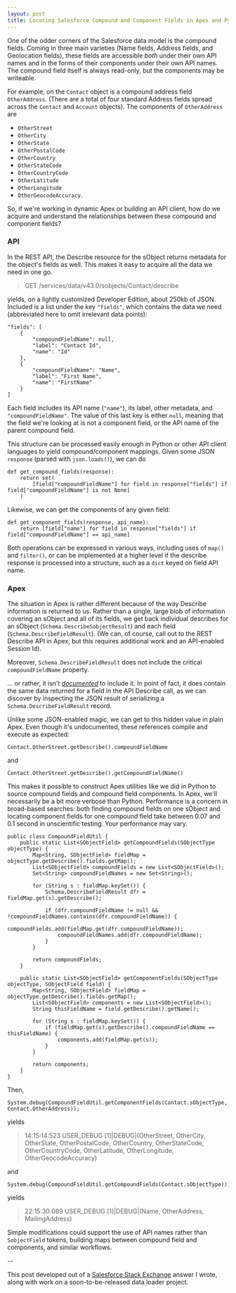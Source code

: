 ```yaml
---
layout: post
title: Locating Salesforce Compound and Component Fields in Apex and Python
---
```


One of the odder corners of the Salesforce data model is the compound fields. Coming in three main varieties (Name fields, Address fields, and Geolocation fields), these fields are accessible *both* under their own API names and in the forms of their components under their own API names. The compound field itself is always read-only, but the components may be writeable.

For example, on the `Contact` object is a compound address field `OtherAddress`. (There are a total of four standard Address fields spread across the `Contact` and `Account` objects). The components of `OtherAddress` are

 - `OtherStreet` 
 - `OtherCity`
 - `OtherState`
 - `OtherPostalCode`
 - `OtherCountry`
 - `OtherStateCode`
 - `OtherCountryCode`
 - `OtherLatitude`
 - `OtherLongitude`
 - `OtherGeocodeAccuracy`.

So, if we're working in dynamic Apex or building an API client, how do we acquire and understand the relationships between these compound and component fields?

### API

In the REST API, the Describe resource for the sObject returns metadata for the object's fields as well. This makes it easy to acquire all the data we need in one go.

> GET /services/data/v43.0/sobjects/Contact/describe

yields, on a lightly customized Developer Edition, about 250kb of JSON. Included is a list under the key `"fields"`, which contains the data we need (abbreviated here to omit irrelevant data points):

    "fields": [
        {
            "compoundFieldName": null,
            "label": "Contact Id",
            "name": "Id"
        },
        {
            "compoundFieldName": "Name",
            "label": "First Name",
            "name": "FirstName"
        }
    ]

Each field includes its API name (`"name"`), its label, other metadata, and `"compoundFieldName"`. The value of this last key is either `null`, meaning that the field we're looking at is not a component field, or the API name of the parent compound field.

This structure can be processed easily enough in Python or other API client languages to yield compound/component mappings. Given some JSON `response` (parsed with `json.loads()`), we can do

    def get_compound_fields(response):
        return set(
            [field["compoundFieldName"] for field in response["fields"] if field["compoundFieldName"] is not None]
        )

Likewise, we can get the components of any given field:

    def get_component_fields(response, api_name):
        return [field["name"] for field in response["fields"] if field["compoundFieldName"] == api_name]

Both operations can be expressed in various ways, including uses of `map()` and `filter()`, or can be implemented at a higher level if the describe response is processed into a structure, such as a `dict` keyed on field API name.

### Apex

The situation in Apex is rather different because of the way Describe information is returned to us. Rather than a single, large blob of information covering an sObject and all of its fields, we get back individual describes for an sObject (`Schema.DescribeSobjectResult`) and each field (`Schema.DescribeFieldResult`). (We can, of course, call out to the REST Describe API in Apex, but this requires additional work and an API-enabled Session Id).

Moreover, `Schema.DescribeFieldResult` does not include the critical `compoundFieldName` property.

... or rather, it isn't [*documented*](https://developer.salesforce.com/docs/atlas.en-us.apexcode.meta/apexcode/apex_methods_system_fields_describe.htm#apex_methods_system_fields_describe) to include it. In point of fact, it does contain the same data returned for a field in the API Describe call, as we can discover by inspecting the JSON result of serializing a `Schema.DescribeFieldResult` record.

Unlike some JSON-enabled magic, we can get to this hidden value in plain Apex. Even though it's undocumented, these references compile and execute as expected:

    Contact.OtherStreet.getDescribe().compoundFieldName

and

    Contact.OtherStreet.getDescribe().getCompoundFieldName()

This makes it possible to construct Apex utilities like we did in Python to source compound fields and compound field components. In Apex, we'll necessarily be a bit more verbose than Python. Performance is a concern in broad-based searches: both finding compound fields on one sObject and locating component fields for one compound field take between 0.07 and 0.1 second in unscientific testing. Your performance may vary.

    public class CompoundFieldUtil {
        public static List<SObjectField> getCompoundFields(SObjectType objectType) {
            Map<String, SObjectField> fieldMap = objectType.getDescribe().fields.getMap();
            List<SObjectField> compoundFields = new List<SObjectField>();
            Set<String> compoundFieldNames = new Set<String>();

            for (String s : fieldMap.keySet()) {
                Schema.DescribeFieldResult dfr = fieldMap.get(s).getDescribe();

                if (dfr.compoundFieldName != null && !compoundFieldNames.contains(dfr.compoundFieldName)) {
                    compoundFields.add(fieldMap.get(dfr.compoundFieldName));
                    compoundFieldNames.add(dfr.compoundFieldName);
                }
            }

            return compoundFields;
        }

        public static List<SObjectField> getComponentFields(SObjectType objectType, SObjectField field) {
            Map<String, SObjectField> fieldMap = objectType.getDescribe().fields.getMap();
            List<SObjectField> components = new List<SObjectField>();
            String thisFieldName = field.getDescribe().getName();
                    
            for (String s : fieldMap.keySet()) {
                if (fieldMap.get(s).getDescribe().compoundFieldName == thisFieldName) {
                    components.add(fieldMap.get(s));
                }
            }
            
            return components;
        }
    }

Then, 

    System.debug(CompoundFieldUtil.getComponentFields(Contact.sObjectType, Contact.OtherAddress));

yields

> 14:15:14:523 USER_DEBUG [1]|DEBUG|(OtherStreet, OtherCity, OtherState, OtherPostalCode, OtherCountry, OtherStateCode, OtherCountryCode, OtherLatitude, OtherLongitude, OtherGeocodeAccuracy)

and 

    System.debug(CompoundFieldUtil.getCompoundFields(Contact.sObjectType));

yields

> 22:15:30:089 USER_DEBUG [1]|DEBUG|(Name, OtherAddress, MailingAddress)

Simple modifications could support the use of API names rather than `SobjectField` tokens, building maps between compound field and components, and similar workflows.

--

This post developed out of a [Salesforce Stack Exchange](https://salesforce.stackexchange.com/questions/244947/get-components-of-a-compound-field/244952#244952) answer I wrote, along with work on a soon-to-be-released data loader project.